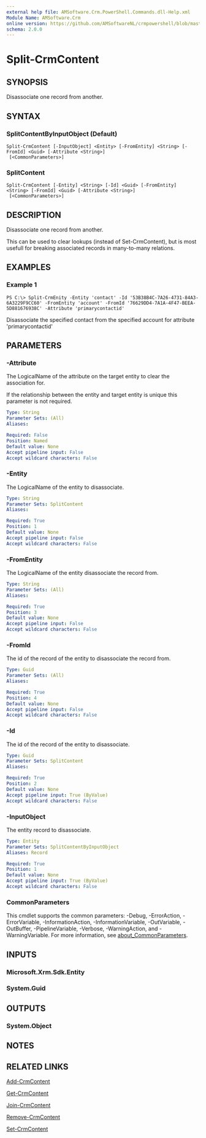 ```yaml
---
external help file: AMSoftware.Crm.PowerShell.Commands.dll-Help.xml
Module Name: AMSoftware.Crm
online version: https://github.com/AMSoftwareNL/crmpowershell/blob/master/docs/Split-CrmContent.md
schema: 2.0.0
---
```


# Split-CrmContent

## SYNOPSIS
Disassociate one record from another.

## SYNTAX

### SplitContentByInputObject (Default)
```
Split-CrmContent [-InputObject] <Entity> [-FromEntity] <String> [-FromId] <Guid> [-Attribute <String>]
 [<CommonParameters>]
```

### SplitContent
```
Split-CrmContent [-Entity] <String> [-Id] <Guid> [-FromEntity] <String> [-FromId] <Guid> [-Attribute <String>]
 [<CommonParameters>]
```

## DESCRIPTION
Disassociate one record from another.

This can be used to clear lookups (instead of Set-CrmContent), but is most usefull for breaking associated records in many-to-many relations.

## EXAMPLES

### Example 1
```
PS C:\> Split-CrmEnity -Entity 'contact' -Id '53B38B4C-7A26-4731-84A3-6A3229F9CC60' -FromEntity 'account' -FromId '76629DD4-7A1A-4F47-BEEA-5D881676938C' -Attribute 'primarycontactid'
```

Disassociate the specified contact from the specified account for attribute 'primarycontactid'

## PARAMETERS

### -Attribute
The LogicalName of the attribute on the target entity to clear the association for.

If the relationship between the entity and target entity is unique this parameter is not required.

```yaml
Type: String
Parameter Sets: (All)
Aliases:

Required: False
Position: Named
Default value: None
Accept pipeline input: False
Accept wildcard characters: False
```

### -Entity
The LogicalName of the entity to disassociate.

```yaml
Type: String
Parameter Sets: SplitContent
Aliases:

Required: True
Position: 1
Default value: None
Accept pipeline input: False
Accept wildcard characters: False
```

### -FromEntity
The LogicalName of the entity disassociate the record from.

```yaml
Type: String
Parameter Sets: (All)
Aliases:

Required: True
Position: 3
Default value: None
Accept pipeline input: False
Accept wildcard characters: False
```

### -FromId
The id of the record of the entity to disassociate the record from.

```yaml
Type: Guid
Parameter Sets: (All)
Aliases:

Required: True
Position: 4
Default value: None
Accept pipeline input: False
Accept wildcard characters: False
```

### -Id
The id of the record of the entity to disassociate.

```yaml
Type: Guid
Parameter Sets: SplitContent
Aliases:

Required: True
Position: 2
Default value: None
Accept pipeline input: True (ByValue)
Accept wildcard characters: False
```

### -InputObject
The entity record to disassociate.

```yaml
Type: Entity
Parameter Sets: SplitContentByInputObject
Aliases: Record

Required: True
Position: 1
Default value: None
Accept pipeline input: True (ByValue)
Accept wildcard characters: False
```

### CommonParameters
This cmdlet supports the common parameters: -Debug, -ErrorAction, -ErrorVariable, -InformationAction, -InformationVariable, -OutVariable, -OutBuffer, -PipelineVariable, -Verbose, -WarningAction, and -WarningVariable. For more information, see [about_CommonParameters](http://go.microsoft.com/fwlink/?LinkID=113216).

## INPUTS

### Microsoft.Xrm.Sdk.Entity
### System.Guid
## OUTPUTS

### System.Object
## NOTES

## RELATED LINKS

[Add-CrmContent](Add-CrmContent.md)

[Get-CrmContent](Get-CrmContent.md)

[Join-CrmContent](Join-CrmContent.md)

[Remove-CrmContent](Remove-CrmContent.md)

[Set-CrmContent](Set-CrmContent.md)
